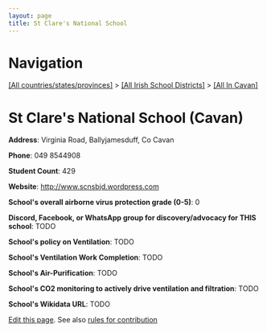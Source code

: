 ```yaml
---
layout: page
title: St Clare's National School
---
```

# Navigation

[[All countries/states/provinces]](../../..) > [[All Irish School Districts]](../..) > [[All In Cavan]](..)

# St Clare's National School (Cavan)

**Address**: Virginia Road, Ballyjamesduff, Co Cavan

**Phone**: 049 8544908

**Student Count**: 429

**Website**: <http://www.scnsbjd.wordpress.com>

**School's overall airborne virus protection grade (0-5)**: 0

**Discord, Facebook, or WhatsApp group for discovery/advocacy for THIS school**: TODO

**School's policy on Ventilation**: TODO

**School's Ventilation Work Completion**: TODO

**School's Air-Purification**: TODO

**School's CO2 monitoring to actively drive ventilation and filtration**: TODO

**School's Wikidata URL**: TODO


[Edit this page](https://github.com/ventilate-schools/Ireland/edit/main/./Cavan/St_Clare's_National_School.md). See also [rules for contribution](../../../contribution-rules/)